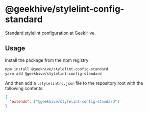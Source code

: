 # @geekhive/stylelint-config-standard

Standard stylelint configuration at GeekHive.

## Usage

Install the package from the npm registry:

```sh
npm install @geekhive/stylelint-config-standard
yarn add @geekhive/stylelint-config-standard
```

And then add a `.stylelintrc.json` file to the repository root with the following contents:

```json
{
  "extends": ["@geekhive/stylelint-config-standard"]
}
```
